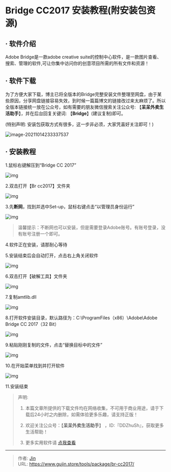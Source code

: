 # Bridge CC2017 安装教程(附安装包资源)


## · 软件介绍
Adobe Bridge是一款adobe creative suite的控制中心软件，是一款图片查看、搜索、管理的软件,可让你集中访问你的创意项目所需的所有文件和资源！

## · 软件下载
为了方便大家下载，博主已将全版本的Bridge完整安装文件整理至网盘，由于某些原因，分享网盘链接容易失效，到时候一篇篇博文的链接改过来太麻烦了。所以全版本链接统一放在公众号，如有需要的朋友微信搜索关注公众号: 【**呆呆外卖生活助手**】，并在后台回复关键词: 【**Bridge**】(建议复制)即可。

(特别声明: 安装包获取方式有很多，这一步非必须，大家凭喜好关注即可！)

![image-20211014233337537](https://img.gujin.store/img/image-20211014233337537.png)

## · 安装教程

1.鼠标右键解压到“Bridge CC 2017”

![img](https://img.gujin.store/img/v2-2d259bda12ed24713ea294b60c3007ff_720w.png)

2.双击打开【Br cc2017】文件夹

![img](https://img.gujin.store/img/v2-5896a4beea4b1b5cb0d14ef4d48f2b01_720w.png)

3.先**断网**，找到并选中Set-up，鼠标右键点击“以管理员身份运行”

![img](https://img.gujin.store/img/v2-7f8f3419cd275d653b64b73812d165c1_720w.png)

> 温馨提示：不断网也可以安装，但是需要登录Adobe账号。有账号登录，没有账号注册一个即可。

4.软件正在安装，请那耐心等待

5.安装结束后会自动打开，点击右上角关闭软件

![img](https://img.gujin.store/img/v2-2f4a2704196c8ffea011326d795fb26b_720w.png)

6.双击打开【破解工具】文件夹

![img](https://img.gujin.store/img/v2-abec58df8383550444ee44010ca5f248_720w.png)



7.复制amtlib.dll

![img](https://img.gujin.store/img/v2-3deab8642158b72b5e6fdbfb6a74c378_720w.png)

8.打开软件安装目录，默认路径为：C:\ProgramFiles（x86）\Adobe\Adobe Bridge CC 2017（32 Bit）

![img](https://img.gujin.store/img/v2-4395491da9b6448e80b9935b7b93a495_720w.png)

9.粘贴刚刚复制的文件，点击“替换目标中的文件”

![img](https://img.gujin.store/img/v2-82abb4a6c57e871341dfedddfbf6c65b_720w.png)

10.在开始菜单找到并打开软件

![img](https://img.gujin.store/img/v2-182a6c60613415854266e5b689185ac8_720w.png)

11.安装结束




> 声明: 
>
> 1. 本篇文章所提供的下载文件均在网络收集，不可用于商业用途，请于下载后24小时之内删除，如需体验更多乐趣，请支持正版！
>
> 2. 欢迎关注公众号：【**呆呆外卖生活助手**】 ，ID:『DDZhuSh』，获取更多生活帮助！
>
> 3. 更多实用软件请  [点我查看](/tools)


---

> 作者: [Jin](https://img.gujin.store/img/favicon.ico)  
> URL: https://www.gujin.store/tools/package/br-cc2017/  

